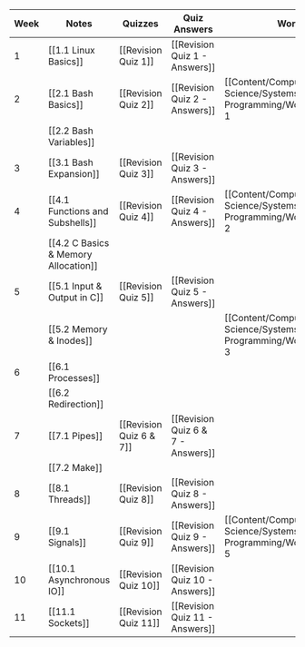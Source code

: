 | Week | Notes                                | Quizzes                 | Quiz Answers                      | Workshops                                                           | Revision     |     |
| ---- | ------------------------------------ | ----------------------- | --------------------------------- | ------------------------------------------------------------------- | ------------ | --- |
| 1    | [[1.1 Linux Basics]]                 | [[Revision Quiz 1]]     | [[Revision Quiz 1 - Answers]]     |                                                                     |              |     |
| 2    | [[2.1 Bash Basics]]                  | [[Revision Quiz 2]]     | [[Revision Quiz 2 - Answers]]     | [[Content/Computer Science/Systems Programming/Workshops/Workshop 1 | Workshop 1]] |     |
|      | [[2.2 Bash Variables]]               |                         |                                   |                                                                     |              |     |
| 3    | [[3.1 Bash Expansion]]               | [[Revision Quiz 3]]     | [[Revision Quiz 3 - Answers]]     |                                                                     |              |     |
| 4    | [[4.1 Functions and Subshells]]      | [[Revision Quiz 4]]     | [[Revision Quiz 4 - Answers]]     | [[Content/Computer Science/Systems Programming/Workshops/Workshop 2 | Workshop 2]] |     |
|      | [[4.2 C Basics & Memory Allocation]] |                         |                                   |                                                                     |              |     |
| 5    | [[5.1 Input & Output in C]]          | [[Revision Quiz 5]]     | [[Revision Quiz 5 - Answers]]     |                                                                     |              |     |
|      | [[5.2 Memory & Inodes]]              |                         |                                   | [[Content/Computer Science/Systems Programming/Workshops/Workshop 3 | Workshop 3]] |     |
| 6    | [[6.1 Processes]]                    |                         |                                   |                                                                     |              |     |
|      | [[6.2 Redirection]]                  |                         |                                   |                                                                     |              |     |
| 7    | [[7.1 Pipes]]                        | [[Revision Quiz 6 & 7]] | [[Revision Quiz 6 & 7 - Answers]] |                                                                     |              |     |
|      | [[7.2 Make]]                         |                         |                                   |                                                                     |              |     |
| 8    | [[8.1 Threads]]                      | [[Revision Quiz 8]]     | [[Revision Quiz 8 - Answers]]     |                                                                     |              |     |
| 9    | [[9.1 Signals]]                      | [[Revision Quiz 9]]     | [[Revision Quiz 9 - Answers]]     | [[Content/Computer Science/Systems Programming/Workshops/Workshop 5 | Workshop 5]] |     |
| 10   | [[10.1 Asynchronous IO]]             | [[Revision Quiz 10]]    | [[Revision Quiz 10 - Answers]]    |                                                                     |              |     |
| 11   | [[11.1 Sockets]]                     | [[Revision Quiz 11]]    | [[Revision Quiz 11 - Answers]]    |                                                                     |              |     |
